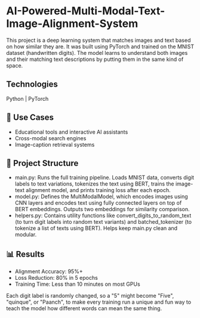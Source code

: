 # AI-Powered-Multi-Modal-Text-Image-Alignment-System

This project is a deep learning system that matches images and text based on how similar they are. It was built using PyTorch and trained on the MNIST dataset (handwritten digits). The model learns to understand both images and their matching text descriptions by putting them in the same kind of space.  

## Technologies  
Python | PyTorch  

## 📂 Use Cases
- Educational tools and interactive AI assistants
- Cross-modal search engines
- Image-caption retrieval systems  

## 📁 Project Structure  
- main.py: Runs the full training pipeline. Loads MNIST data, converts digit labels to text variations, tokenizes the text using BERT, trains the image-text alignment model, and prints training loss after each epoch.  
- model.py: Defines the MultiModalModel, which encodes images using CNN layers and encodes text using fully connected layers on top of BERT embeddings. Outputs two embeddings for similarity comparison.  
- helpers.py: Contains utility functions like convert_digits_to_random_text (to turn digit labels into random text variants) and batched_tokenizer (to tokenize a list of texts using BERT). Helps keep main.py clean and modular.  

## 📊 Results
- Alignment Accuracy: 95%+
- Loss Reduction: 80% in 5 epochs
- Training Time: Less than 10 minutes on most GPUs  

Each digit label is randomly changed, so a "5" might become "Five", "quinque", or "Paanch", to make every training run a unique and fun way to teach the model how different words can mean the same thing.
